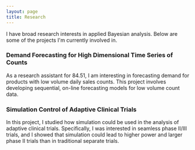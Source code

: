```yaml
---
layout: page
title: Research
---
```


I have broad research interests in applied Bayesian analysis.  Below are some of the projects I'm currently involved in. 

### Demand Forecasting for High Dimensional Time Series of Counts
As a research assistant for 84.51, I am interesting in forecasting demand for products with low volume daily sales counts. This project involves developing sequential, on-line forecasting models for low volume count data. 

### Simulation Control of Adaptive Clinical Trials
In this project, I studied how simulation could be used in the analysis of adaptive clinical trials. Specifically, I was interested in seamless phase II/III trials, and I showed that simulation could lead to higher power and larger phase II trials than in traditional separate trials. 